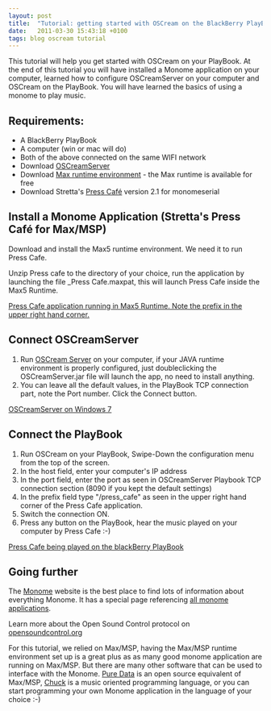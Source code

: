 ```yaml
---
layout: post
title:  "Tutorial: getting started with OSCream on the BlackBerry PlayBook"
date:   2011-03-30 15:43:18 +0100
tags: blog oscream tutorial
---
```

This tutorial will help you get started with OSCream on your PlayBook. At the end of this tutorial you will have installed a Monome application on your computer, learned how to configure OSCreamServer on your computer and OSCream on the PlayBook. You will have learned the basics of using a monome to play music.

<!--more-->

<h2>Requirements:</h2>
<ul>
  <li>A BlackBerry PlayBook</li>
  <li>A computer (win or mac will do)</li>
  <li>Both of the above connected on the same WIFI network</li>
  <li>Download <a title="OSCream Server" href="http://www.smugrik.org/osc/oscream-server/">OSCreamServer</a></li>
  <li>Download <a title="Max/MSP runtime environment" href="http://cycling74.com/downloads/">Max runtime environment</a> - the Max runtime is available for free</li>
  <li>Download Stretta's <a title="Press Cafe" href="http://docs.monome.org/lib/exe/fetch.php?media=app:press_cafe2.1.zip">Press Café</a> version 2.1 for monomeserial</li>
</ul>
<h2>Install a Monome Application (Stretta's Press Café for Max/MSP)</h2>
Download and install the Max5 runtime environment. We need it to run Press Cafe.

Unzip Press cafe to the directory of your choice, run the application by launching the file _Press Cafe.maxpat, this will launch Press Cafe inside the Max5 Runtime.

[Press Cafe application running in Max5 Runtime. Note the prefix in the upper right hand corner.](/assets/Press_Cafe.png)

<h2>Connect OSCreamServer</h2>
<ol>
  <li>Run <a title="OSCream Server" href="http://www.smugrik.org/osc/oscream-server/">OSCream Server</a> on your computer, if your JAVA runtime environment is properly configured, just doubleclicking the OSCreamServer.jar file will launch the app, no need to install anything.</li>
  <li>You can leave all the default values, in the PlayBook TCP connection part, note the Port number. Click the Connect button.</li>
</ol>

[OSCreamServer on Windows 7](/assets/OSCreamServer.png)

<h2>Connect the PlayBook</h2>
<ol>
  <li>Run OSCream on your PlayBook, Swipe-Down the configuration menu from the top of the screen.</li>
  <li>In the host field, enter your computer's IP address</li>
  <li>In the port field, enter the port as seen in OSCreamServer Playbook TCP connection section (8090 if you kept the default settings)</li>
  <li>In the prefix field type "/press_cafe" as seen in the upper right hand corner of the Press Cafe application.</li>
  <li>Switch the connection ON.</li>
  <li>Press any button on the PlayBook, hear the music played on your computer by Press Cafe :-)</li>
</ol>

[Press Cafe being played on the blackBerry PlayBook](/assets/PlayBookPressCafe.png")

<h2>Going further</h2>
The <a title="monome.org" href="http://monome.org/">Monome</a> website is the best place to find lots of information about everything Monome. It has a special page referencing <a title="Monome Applications" href="http://docs.monome.org/doku.php?id=app#application_list">all monome applications</a>.

Learn more about the Open Sound Control protocol on <a title="Open Sound Control" href="http://opensoundcontrol.org/">opensoundcontrol.org</a>

For this tutorial, we relied on Max/MSP, having the Max/MSP runtime environment set up is a great plus as as many good monome application are running on Max/MSP. But there are many other software that can be used to interface with the Monome. <a title="Oure Data" href="http://puredata.info/">Pure Data</a> is an open source equivalent of Max/MSP, <a title="Chuck" href="http://chuck.cs.princeton.edu/">Chuck</a> is a music oriented programming language, or you can start programming your own Monome application in the language of your choice :-)

